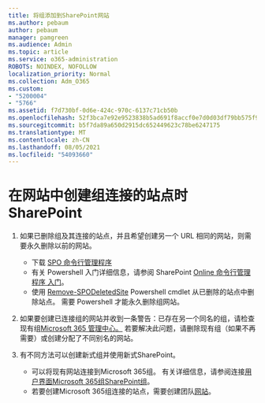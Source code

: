 ```yaml
---
title: 将组添加到SharePoint网站
ms.author: pebaum
author: pebaum
manager: pamgreen
ms.audience: Admin
ms.topic: article
ms.service: o365-administration
ROBOTS: NOINDEX, NOFOLLOW
localization_priority: Normal
ms.collection: Adm_O365
ms.custom:
- "5200004"
- "5766"
ms.assetid: f7d730bf-0d6e-424c-970c-6137c71cb50b
ms.openlocfilehash: 52f3bca7e92e9523838b5ad691f8accf0e7d0d03df79bb575f93b024e32cf3c4
ms.sourcegitcommit: b5f7da89a650d2915dc652449623c78be6247175
ms.translationtype: MT
ms.contentlocale: zh-CN
ms.lasthandoff: 08/05/2021
ms.locfileid: "54093660"
---
```

# <a name="common-issues-when-creating-a-group-connected-site-in-sharepoint"></a>在网站中创建组连接的站点时SharePoint

1. 如果已删除组及其连接的站点，并且希望创建另一个 URL 相同的网站，则需要永久删除以前的网站。

   - 下载 [SPO 命令行管理程序](https://support.office.com/article/introduction-to-the-sharepoint-online-management-shell-c16941c3-19b4-4710-8056-34c034493429)
   - 有关 Powershell 入门详细信息，请参阅 SharePoint [Online 命令行管理程序 入门](/powershell/module/sharepoint-online/remove-sposite)。
   - 使用 [Remove-SPODeletedSite](/powershell/module/sharepoint-online/remove-sposite?view=sharepoint-ps) Powershell cmdlet 从已删除的站点中删除站点。 需要 Powershell 才能永久删除组网站。

1. 如果要创建已连接组的网站并收到一条警告：已存在另一个同名的组，请检查现有组[Microsoft 365 管理中心。](https://admin.microsoft.com/AdminPortal/Home#/groups) 若要解决此问题，请删除现有组（如果不再需要）或创建分配了不同别名的网站。

1. 有不同方法可以创建新式组并使用新式SharePoint。

   - 可以将现有网站连接到Microsoft 365组。 有关详细信息，请参阅连接[用户界面Microsoft 365组SharePoint组](/sharepoint/dev/transform/modernize-connect-to-office365-group#connect-an-office-365-group-using-the-sharepoint-user-interface)。
   - 若要创建Microsoft 365组连接的站点，需要创建团队[网站](https://admin.microsoft.com/sharepoint)。
